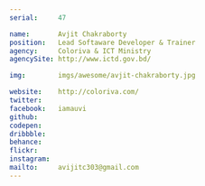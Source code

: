 ```yaml
---
serial:     47

name:       Avjit Chakraborty
position:   Lead Softaware Developer & Trainer
agency:     Coloriva & ICT Ministry
agencySite: http://www.ictd.gov.bd/

img:        imgs/awesome/avjit-chakraborty.jpg

website:    http://coloriva.com/
twitter:    
facebook:   iamauvi
github:     
codepen:    
dribbble:   
behance:    
flickr:     
instagram:  
mailto:     avijitc303@gmail.com
---
```

